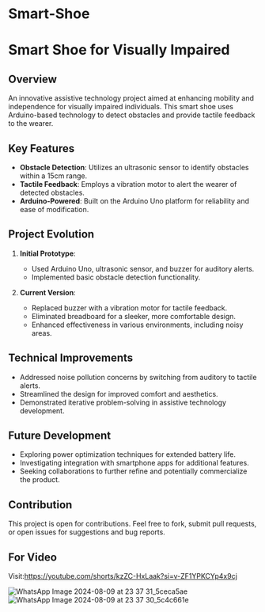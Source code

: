 # Smart-Shoe
# Smart Shoe for Visually Impaired

## Overview
An innovative assistive technology project aimed at enhancing mobility and independence for visually impaired individuals. This smart shoe uses Arduino-based technology to detect obstacles and provide tactile feedback to the wearer.

## Key Features
- **Obstacle Detection**: Utilizes an ultrasonic sensor to identify obstacles within a 15cm range.
- **Tactile Feedback**: Employs a vibration motor to alert the wearer of detected obstacles.
- **Arduino-Powered**: Built on the Arduino Uno platform for reliability and ease of modification.

## Project Evolution
1. **Initial Prototype**: 
   - Used Arduino Uno, ultrasonic sensor, and buzzer for auditory alerts.
   - Implemented basic obstacle detection functionality.

2. **Current Version**:
   - Replaced buzzer with a vibration motor for tactile feedback.
   - Eliminated breadboard for a sleeker, more comfortable design.
   - Enhanced effectiveness in various environments, including noisy areas.

## Technical Improvements
- Addressed noise pollution concerns by switching from auditory to tactile alerts.
- Streamlined the design for improved comfort and aesthetics.
- Demonstrated iterative problem-solving in assistive technology development.

## Future Development
- Exploring power optimization techniques for extended battery life.
- Investigating integration with smartphone apps for additional features.
- Seeking collaborations to further refine and potentially commercialize the product.

## Contribution
This project is open for contributions. Feel free to fork, submit pull requests, or open issues for suggestions and bug reports.

## For Video 
Visit:https://youtube.com/shorts/kzZC-HxLaak?si=v-ZF1YPKCYp4x9cj

![WhatsApp Image 2024-08-09 at 23 37 31_5ceca5ae](https://github.com/user-attachments/assets/2f0bb6bb-1881-4b84-bc26-8e9c2b573955)
![WhatsApp Image 2024-08-09 at 23 37 30_5c4c661e](https://github.com/user-attachments/assets/a1274267-3e89-4608-bbda-4147c39b5d8b)

